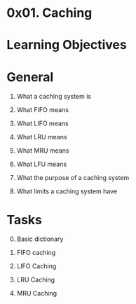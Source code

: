 # 0x01. Caching
# Learning Objectives
# General

   1. What a caching system is

   2. What FIFO means

   3. What LIFO means

   4. What LRU means

   5. What MRU means

   6. What LFU means

   7. What the purpose of a caching system

   8. What limits a caching system have

# Tasks
0. Basic dictionary
 
1. FIFO caching
 
2. LIFO Caching

3. LRU Caching 

4. MRU Caching 


